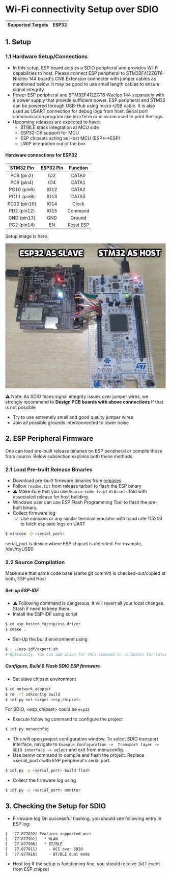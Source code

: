 # Wi-Fi connectivity Setup over SDIO

| Supported Targets | ESP32 |
| ----------------- | ----- |

## 1. Setup
### 1.1 Hardware Setup/Connections
* In this setup, ESP board acts as a SDIO peripheral and provides Wi-Fi capabilities to host. Please connect ESP peripheral to STM32F412ZGT6-Nucleo 144 board's CN8 Extension connecter with jumper cables as mentioned below. It may be good to use small length cables to ensure signal integrity.
* Power ESP peripheral and STM32F412ZGT6-Nucleo 144 separately with a power supply that provide sufficient power. ESP peripheral and STM32 can be powered through USB-Hub using micro-USB cable. It is also used as USART connection for debug logs from host. Serial port communicaton program like tera term or minicom used to print the logs.
* Upcoming releases are expected to have:
    * BT/BLE stack integration at MCU side
    * ESP32-C6 support for MCU
    * ESP chipsets acting as Host MCU (ESP<-->ESP)
    * LWIP integration out of the box

#### Hardware connections for ESP32
| STM32 Pin | ESP32 Pin | Function |
|:----------:|:---------:|:--------:|
| PC8 (pin2) | IO2 | DATA0 |
| PC9 (pin4) | IO4 | DATA1 |
| PC10 (pin6) | IO12 | DATA2 |
| PC11 (pin8) | IO13 | DATA3 |
| PC12 (pin10)| IO14 | Clock |
| PD2 (pin12) | IO15 | Command |
| GND (pin13) | GND | Ground |
| PG2 (pin14) | EN | Reset ESP |

Setup image is here.

![alt text](stm32_esp32_sdio_setup.jpg "setup of STM32F412ZGT6-Nucleo 144 as host and ESP32 as peripheral")

:warning: Note:
As SDIO faces signal integrity issues over jumper wires, we strongly recommend to **Design PCB boards with above connections**
If that is not possible
 - Try to use extremely small and good quality jumper wires
 - Join all possible grounds interconnected to lower noise


## 2. ESP Peripheral Firmware
One can load pre-built release binaries on ESP peripheral or compile those from source. Below subsection explains both these methods.

### 2.1 Load Pre-built Release Binaries
* Download pre-built firmware binaries from [releases](https://github.com/espressif/esp-hosted/releases)
* Follow `readme.txt` from release tarball to flash the ESP binary
* :warning: Make sure that you use `Source code (zip)` in `Assets` fold with associated release for host building.
* Windows user can use ESP Flash Programming Tool to flash the pre-built binary.
* Collect firmware log
    * Use minicom or any similar terminal emulator with baud rate 115200 to fetch esp side logs on UART
```sh
$ minicom -D <serial_port>
```
serial_port is device where ESP chipset is detected. For example, /dev/ttyUSB0


### 2.2 Source Compilation

Make sure that same code base (same git commit) is checked-out/copied at both, ESP and Host

##### Set-up ESP-IDF
- :warning: Following command is dangerous. It will revert all your local changes. Stash if need to keep them.
- Install the ESP-IDF using script
```sh
$ cd esp_hosted_fg/esp/esp_driver
$ cmake .
```
- Set-Up the build environment using
```sh
$ . ./esp-idf/export.sh
# Optionally, You can add alias for this command in ~/.bashrc for later use
```

##### Configure, Build & Flash SDIO ESP firmware
* Set slave chipset environment

```sh
$ cd network_adapter
$ rm -rf sdkconfig build
$ idf.py set-target <esp_chipset>
```
For SDIO, <esp_chipset> could be `esp32`
* Execute following command to configure the project
```sh
$ idf.py menuconfig
```
* This will open project configuration window. To select SDIO transport interface, navigate to `Example Configuration ->  Transport layer -> SDIO interface -> select` and exit from menuconfig.
* Use below command to compile and flash the project. Replace <serial_port> with ESP peripheral's serial port.
```sh
$ idf.py -p <serial_port> build flash
```
* Collect the firmware log using
```sh
$ idf.py -p <serial_port> monitor
```


## 3. Checking the Setup for SDIO
- Firmware log
On successful flashing, you should see following entry in ESP log:

```
[   77.877892] Features supported are:
[   77.877901]   * WLAN
[   77.877906]   * BT/BLE
[   77.877911]     - HCI over SDIO
[   77.877916]     - BT/BLE dual mode
```
- Host log
If the setup is functioning fine, you should receive `INIT` event from ESP chipset
